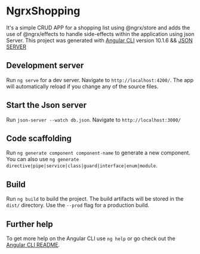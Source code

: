 # NgrxShopping

It's a simple CRUD APP for a shopping list using   @ngrx/store and adds the use of  @ngrx/effects to handle side-effects within the application using json Server.
This project was generated with [Angular CLI](https://github.com/angular/angular-cli) version 10.1.6 && [JSON SERVER](https://www.npmjs.com/package/json-server)


## Development server

Run `ng serve` for a dev server. Navigate to `http://localhost:4200/`. The app will automatically reload if you change any of the source files.

## Start the Json server 

Run `json-server --watch db.json`. Navigate to `http://localhost:3000/`


## Code scaffolding

Run `ng generate component component-name` to generate a new component. You can also use `ng generate directive|pipe|service|class|guard|interface|enum|module`.

## Build

Run `ng build` to build the project. The build artifacts will be stored in the `dist/` directory. Use the `--prod` flag for a production build.

## Further help

To get more help on the Angular CLI use `ng help` or go check out the [Angular CLI README](https://github.com/angular/angular-cli/blob/master/README.md).
